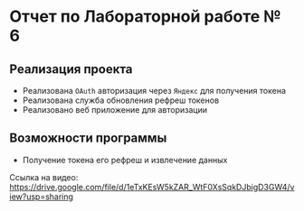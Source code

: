 # Отчет по Лабораторной работе № 6  

## Реализация проекта  
 
- Реализована `OAuth` авторизация через `Яндекс` для получения токена
- Реализована служба обновления рефреш токенов
- Реализовано веб приложение для авторизации

## Возможности программы  

- Получение токена его рефреш и извлечение данных  

Ссылка на видео: https://drive.google.com/file/d/1eTxKEsW5kZAR_WtF0XsSqkDJbigD3GW4/view?usp=sharing
